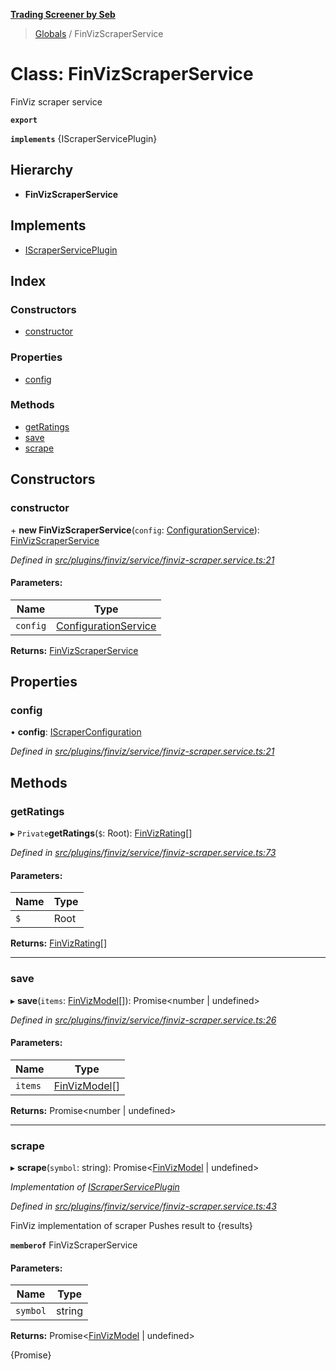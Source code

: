 **[Trading Screener by Seb](../README.md)**

> [Globals](../globals.md) / FinVizScraperService

# Class: FinVizScraperService

FinViz scraper service

**`export`** 

**`implements`** {IScraperServicePlugin}

## Hierarchy

* **FinVizScraperService**

## Implements

* [IScraperServicePlugin](../interfaces/iscraperserviceplugin.md)

## Index

### Constructors

* [constructor](finvizscraperservice.md#constructor)

### Properties

* [config](finvizscraperservice.md#config)

### Methods

* [getRatings](finvizscraperservice.md#getratings)
* [save](finvizscraperservice.md#save)
* [scrape](finvizscraperservice.md#scrape)

## Constructors

### constructor

\+ **new FinVizScraperService**(`config`: [ConfigurationService](configurationservice.md)): [FinVizScraperService](finvizscraperservice.md)

*Defined in [src/plugins/finviz/service/finviz-scraper.service.ts:21](https://github.com/wiewiur667/TradingScreener/blob/196ff12/src/plugins/finviz/service/finviz-scraper.service.ts#L21)*

#### Parameters:

Name | Type |
------ | ------ |
`config` | [ConfigurationService](configurationservice.md) |

**Returns:** [FinVizScraperService](finvizscraperservice.md)

## Properties

### config

•  **config**: [IScraperConfiguration](../interfaces/iscraperconfiguration.md)

*Defined in [src/plugins/finviz/service/finviz-scraper.service.ts:21](https://github.com/wiewiur667/TradingScreener/blob/196ff12/src/plugins/finviz/service/finviz-scraper.service.ts#L21)*

## Methods

### getRatings

▸ `Private`**getRatings**(`$`: Root): [FinVizRating](finvizrating.md)[]

*Defined in [src/plugins/finviz/service/finviz-scraper.service.ts:73](https://github.com/wiewiur667/TradingScreener/blob/196ff12/src/plugins/finviz/service/finviz-scraper.service.ts#L73)*

#### Parameters:

Name | Type |
------ | ------ |
`$` | Root |

**Returns:** [FinVizRating](finvizrating.md)[]

___

### save

▸ **save**(`items`: [FinVizModel](finvizmodel.md)[]): Promise\<number \| undefined>

*Defined in [src/plugins/finviz/service/finviz-scraper.service.ts:26](https://github.com/wiewiur667/TradingScreener/blob/196ff12/src/plugins/finviz/service/finviz-scraper.service.ts#L26)*

#### Parameters:

Name | Type |
------ | ------ |
`items` | [FinVizModel](finvizmodel.md)[] |

**Returns:** Promise\<number \| undefined>

___

### scrape

▸ **scrape**(`symbol`: string): Promise\<[FinVizModel](finvizmodel.md) \| undefined>

*Implementation of [IScraperServicePlugin](../interfaces/iscraperserviceplugin.md)*

*Defined in [src/plugins/finviz/service/finviz-scraper.service.ts:43](https://github.com/wiewiur667/TradingScreener/blob/196ff12/src/plugins/finviz/service/finviz-scraper.service.ts#L43)*

FinViz implementation of scraper
Pushes result to {results}

**`memberof`** FinVizScraperService

#### Parameters:

Name | Type |
------ | ------ |
`symbol` | string |

**Returns:** Promise\<[FinVizModel](finvizmodel.md) \| undefined>

{Promise<void>}
